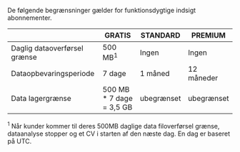 <properties
   pageTitle="Funktionsdygtige indsigt begrænsninger for tabel"
   description="Beskriver systembegrænsninger for funktionsdygtige indsigt."
   services="operational-insights"
   documentationCenter="NA"
   authors="bandersmsft"
   manager="jwhit"
   editor="" />
<tags
   ms.service="operational-insights"
   ms.devlang="NA"
   ms.topic="article"
   ms.tgt_pltfrm="NA"
   ms.workload="TBD"
   ms.date="07/01/2015"
   ms.author="banders" />


De følgende begrænsninger gælder for funktionsdygtige indsigt abonnementer.


|   |GRATIS|STANDARD|PREMIUM|
|---|---|---|---|
|Daglig dataoverførsel grænse|500 MB<sup>1</sup>|Ingen|Ingen|
|Dataopbevaringsperiode|7 dage|1 måned|12 måneder|
|Data lagergrænse|500 MB * 7 dage = 3,5 GB|ubegrænset|ubegrænset|


<sup>1</sup> Når kunder kommer til deres 500MB daglige data filoverførsel grænse, dataanalyse stopper og et CV i starten af den næste dag. En dag er baseret på UTC.
